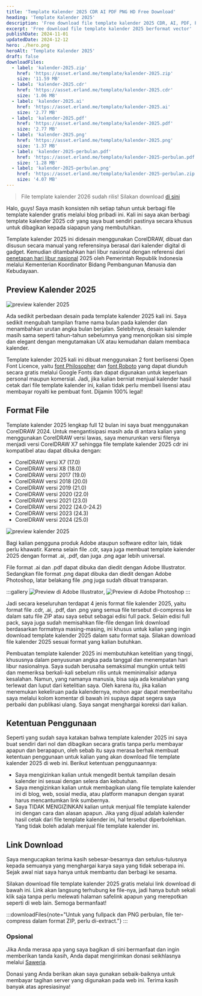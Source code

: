 ```yaml
---
title: 'Template Kalender 2025 CDR AI PDF PNG HD Free Download'
heading: 'Template Kalender 2025'
description: 'Free download file template kalender 2025 CDR, AI, PDF, PNG HD transparan, cukup sekali klik link download. Full 12 bulan lengkap hari libur nasional.'
excerpt: 'Free download file template kalender 2025 berformat vector'
publishDate: 2024-11-01
updatedDate: 2024-12-12
hero: ./hero.png
heroAlt: 'Template Kalender 2025'
draft: false
downloadFiles:
  - label: 'kalender-2025.zip'
    href: 'https://asset.erland.me/template/kalender-2025.zip'
    size: '11.59 MB'
  - label: 'kalender-2025.cdr'
    href: 'https://asset.erland.me/template/kalender-2025.cdr'
    size: '1.06 MB'
  - label: 'kalender-2025.ai'
    href: 'https://asset.erland.me/template/kalender-2025.ai'
    size: '2.77 MB'
  - label: 'kalender-2025.pdf'
    href: 'https://asset.erland.me/template/kalender-2025.pdf'
    size: '2.77 MB'
  - label: 'kalender-2025.png'
    href: 'https://asset.erland.me/template/kalender-2025.png'
    size: '1.37 MB'
  - label: 'kalender-2025-perbulan.pdf'
    href: 'https://asset.erland.me/template/kalender-2025-perbulan.pdf'
    size: '1.28 MB'
  - label: 'kalender-2025-perbulan.png'
    href: 'https://asset.erland.me/template/kalender-2025-perbulan.zip'
    size: '4.07 MB'
---
```


> File template kalender 2026 sudah rilis! Silakan download [di sini](/download/template-kalender-2026/)

Halo, guys! Saya masih konsisten nih setiap tahun untuk berbagi file template kalender gratis melalui blog pribadi ini. Kali ini saya akan berbagi template kalender 2025 cdr yang saya buat sendiri pastinya secara khusus untuk dibagikan kepada siapapun yang membutuhkan.

Template kalender 2025 ini didesain menggunakan CorelDRAW, dibuat dan disusun secara manual yang referensinya berasal dari kalender digital di gadget. Kemudian ditambahkan hari libur nasional dengan referensi dari [penetapan hari libur nasional](https://kemenkopmk.go.id/pemerintah-tetapkan-hari-libur-nasional-dan-cuti-bersama-tahun-2025) 2025 oleh Pemerintah Republik Indonesia melalui Kementerian Koordinator Bidang Pembangunan Manusia dan Kebudayaan.

## Preview Kalender 2025

![preview kalender 2025](./template-kalender-2025.webp 'preview kalender 2025')

Ada sedikit perbedaan desain pada template kalender 2025 kali ini. Saya sedikit mengubah tampilan frame nama bulan pada kalender dan menambahkan urutan angka bulan berjalan. Selebihnya, desain kalender masih sama seperti tahun-tahun sebelumnya yang menonjolkan sisi simple dan elegant dengan mengutamakan UX atau kemudahan dalam membaca kalender.

Template kalender 2025 kali ini dibuat menggunakan 2 font berlisensi Open Font Licence, yaitu [font Philosopher](https://fonts.google.com/specimen/Philosopher) dan [font Roboto](https://fonts.google.com/specimen/Roboto) yang dapat diunduh secara gratis melalui Google Fonts dan dapat digunakan untuk keperluan personal maupun komersial. Jadi, jika kalian berniat menjual kalender hasil cetak dari file template kalender ini, kalian tidak perlu membeli lisensi atau membayar royalti ke pembuat font. Dijamin 100% legal!

## Format File

Template kalender 2025 lengkap full 12 bulan ini saya buat menggunakan CorelDRAW 2024. Untuk mengantisipasi masih ada di antara kalian yang menggunakan CorelDRAW versi lawas, saya menurunkan versi filenya menjadi versi CorelDRAW X7 sehingga file template kalender 2025 cdr ini kompatibel atau dapat dibuka dengan:

- CorelDRAW versi X7 (17.0)
- CorelDRAW versi X8 (18.0)
- CorelDRAW versi 2017 (19.0)
- CorelDRAW versi 2018 (20.0)
- CorelDRAW versi 2019 (21.0)
- CorelDRAW versi 2020 (22.0)
- CorelDRAW versi 2021 (23.0)
- CorelDRAW versi 2022 (24.0-24.2)
- CorelDRAW versi 2023 (24.3)
- CorelDRAW versi 2024 (25.0)

![preview kalender 2025](./template-kalender-2025-cdr.webp 'preview kalender 2025')

Bagi kalian pengguna produk Adobe ataupun software editor lain, tidak perlu khawatir. Karena selain file .cdr, saya juga membuat template kalender 2025 dengan format .ai, .pdf, dan juga .png agar lebih universal.

File format .ai dan .pdf dapat dibuka dan diedit dengan Adobe Illustrator. Sedangkan file format .png dapat dibuka dan diedit dengan Adobe Photoshop, latar belakang file .png juga sudah dibuat transparan.

:::gallery
![Preview di Adobe Illustrator](./template-kalender-2025-ai.webp 'Adobe Illustrator'),
![Preview di Adobe Photoshop](./template-kalender-2025-png.webp 'Adobe Photoshop')
:::

Jadi secara keseluruhan terdapat 4 jenis format file kalender 2025, yaitu format file .cdr, .ai, .pdf, dan .png yang semua file tersebut di-compress ke dalam satu file ZIP atau saya sebut sebagai edisi full pack. Selain edisi full pack, saya juga sudah memisahkan file-file dengan link download berdasarkan formatnya masing-masing, ini khusus untuk kalian yang ingin download template kalender 2025 dalam satu format saja. Silakan download file kalender 2025 sesuai format yang kalian butuhkan.

Pembuatan template kalender 2025 ini membutuhkan ketelitian yang tinggi, khususnya dalam penyusunan angka pada tanggal dan menempatan hari libur nasionalnya. Saya sudah berusaha semaksimal mungkin untuk teliti dan memeriksa berkali-kali sebelum rilis untuk meminimalisir adanya kesalahan. Namun, yang namanya manusia, bisa saja ada kesalahan yang terlewat dan luput dari ketelitian saya. Oleh karena itu, jika kalian menemukan kekeliruan pada kalendernya, mohon agar dapat memberitahu saya melalui kolom komentar di bawah ini supaya dapat segera saya perbaiki dan publikasi ulang. Saya sangat menghargai koreksi dari kalian.

## Ketentuan Penggunaan

Seperti yang sudah saya katakan bahwa template kalender 2025 ini saya buat sendiri dari nol dan dibagikan secara gratis tanpa perlu membayar apapun dan berapapun, oleh sebab itu saya merasa berhak membuat ketentuan penggunaan untuk kalian yang akan download file template kalender 2025 di web ini. Berikut ketentuan penggunaannya:

- Saya mengizinkan kalian untuk mengedit bentuk tampilan desain kalender ini sesuai dengan selera dan kebutuhan.
- Saya mengizinkan kalian untuk membagikan ulang file template kalender ini di blog, web, sosial media, atau platform manapun dengan syarat harus mencantumkan link sumbernya.
- Saya TIDAK MENGIZINKAN kalian untuk menjual file template kalender ini dengan cara dan alasan apapun. Jika yang dijual adalah kalender hasil cetak dari file template kalender ini, hal tersebut diperbolehkan. Yang tidak boleh adalah menjual file template kalender ini.

## Link Download

Saya mengucapkan terima kasih sebesar-besarnya dan setulus-tulusnya kepada semuanya yang menghargai karya saya yang tidak seberapa ini. Sejak awal niat saya hanya untuk membantu dan berbagi ke sesama.

Silakan download file template kalender 2025 gratis melalui link download di bawah ini. Link akan langsung terhubung ke file-nya, jadi hanya butuh sekali klik saja tanpa perlu melewati halaman safelink apapun yang merepotkan seperti di web lain. Semoga bermanfaat!

:::downloadFiles{note="Untuk yang fullpack dan PNG perbulan, file ter-compress dalam format ZIP, perlu di-extract."}
:::

### Opsional

Jika Anda merasa apa yang saya bagikan di sini bermanfaat dan ingin memberikan tanda kasih, Anda dapat mengirimkan donasi seikhlasnya melalui <a href="https://saweria.co/erlandev" rel="nofollow noopener" target="_blank">Saweria</a>.

Donasi yang Anda berikan akan saya gunakan sebaik-baiknya untuk membayar tagihan server yang digunakan pada web ini. Terima kasih banyak atas apresiasinya!
